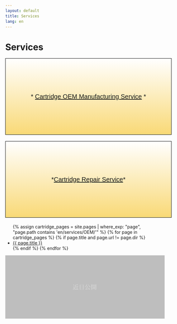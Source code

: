 ```yaml
---
layout: default
title: Services
lang: en
---
```


# Services

<div style="background: linear-gradient(white, #f9d976); border: 1px solid black; padding: 1.5em; text-align: center; font-size: 20px; font-family: 'Arial', sans-serif; margin: 0 0 1em 0; width: calc(100% - 2em); max-width: 660px; height: 180px; display: flex; align-items: center; justify-content: center;">
  <span style="width:100%;">
    * <a href="/en/services/oem/01/" style="color: inherit; text-decoration: underline;">Cartridge OEM Manufacturing Service</a> *
  </span>
</div>

<div style="background: linear-gradient(white, #f9d976); border: 1px solid black; padding: 1.5em; text-align: center; font-size: 20px; font-family: 'Arial', sans-serif; margin: 0 0 1em 0; width: calc(100% - 2em); max-width: 660px; height: 180px; display: flex; align-items: center; justify-content: center;">
    * <a href="/en/services/repair.html" style="color: inherit; text-decoration: underline;">Cartridge Repair Service</a> *
</div>

<!-- 自动列出 en/services/OEM 文件夹下的所有页面 -->
<ul>
  {% assign cartridge_pages = site.pages | where_exp: "page", "page.path contains 'en/services/OEM/'" %}
  {% for page in cartridge_pages %}
    {% if page.title and page.url != page.dir %}
      <li><a href="{{ page.url }}">{{ page.title }}</a></li>
    {% endif %}
  {% endfor %}
</ul>

![Cartridge 3](/assets/Cartridges/not-tappable-box.png)
